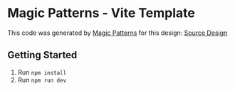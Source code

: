 # Magic Patterns - Vite Template

This code was generated by [Magic Patterns](https://magicpatterns.com) for this design: [Source Design](https://magicpatterns.com/c/g1isuf9haksrssepg2ttmr)

## Getting Started

1. Run `npm install`
2. Run `npm run dev`
